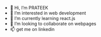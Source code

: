 - 👋 Hi, I’m PRATEEK
- 👀 I’m interested in web development
- 🌱 I’m currently learning react.js
- 💞️ I’m looking to collaborate on webpages
- 📫 get me on linkedin 

<!---
PRATEEK-Fixbug/PRATEEK-Fixbug is a ✨ special ✨ repository because its `README.md` (this file) appears on your GitHub profile.
You can click the Preview link to take a look at your changes.
--->
